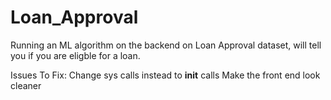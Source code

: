 # Loan_Approval
Running an ML algorithm on the backend on Loan Approval dataset, will tell you if you are eligble for a loan.

Issues To Fix:
Change sys calls instead to __init__ calls
Make the front end look cleaner
